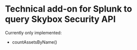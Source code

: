 # Technical add-on for Splunk to query Skybox Security API

Currently only implemented:
- countAssetsByName()
